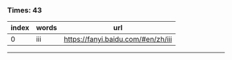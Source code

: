 ### Times: 43
| index | words | url |
| ------------ | ------------ | ------------ |
| 0| iii | https://fanyi.baidu.com/#en/zh/iii |




------------
